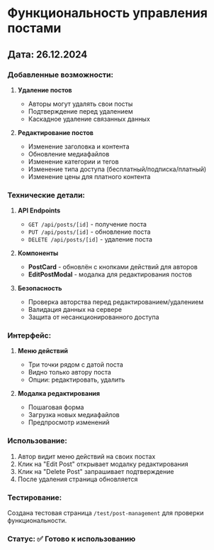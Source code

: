# Функциональность управления постами

## Дата: 26.12.2024

### Добавленные возможности:

1. **Удаление постов**
   - Авторы могут удалять свои посты
   - Подтверждение перед удалением
   - Каскадное удаление связанных данных

2. **Редактирование постов**
   - Изменение заголовка и контента
   - Обновление медиафайлов
   - Изменение категории и тегов
   - Изменение типа доступа (бесплатный/подписка/платный)
   - Изменение цены для платного контента

### Технические детали:

1. **API Endpoints**
   - `GET /api/posts/[id]` - получение поста
   - `PUT /api/posts/[id]` - обновление поста
   - `DELETE /api/posts/[id]` - удаление поста

2. **Компоненты**
   - **PostCard** - обновлён с кнопками действий для авторов
   - **EditPostModal** - модалка для редактирования постов

3. **Безопасность**
   - Проверка авторства перед редактированием/удалением
   - Валидация данных на сервере
   - Защита от несанкционированного доступа

### Интерфейс:

1. **Меню действий**
   - Три точки рядом с датой поста
   - Видно только автору поста
   - Опции: редактировать, удалить

2. **Модалка редактирования**
   - Пошаговая форма
   - Загрузка новых медиафайлов
   - Предпросмотр изменений

### Использование:

1. Автор видит меню действий на своих постах
2. Клик на "Edit Post" открывает модалку редактирования
3. Клик на "Delete Post" запрашивает подтверждение
4. После удаления страница обновляется

### Тестирование:

Создана тестовая страница `/test/post-management` для проверки функциональности.

### Статус: ✅ Готово к использованию 